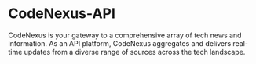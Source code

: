 # CodeNexus-API
CodeNexus is your gateway to a comprehensive array of tech news and information. As an API platform, CodeNexus aggregates and delivers real-time updates from a diverse range of sources across the tech landscape. 
